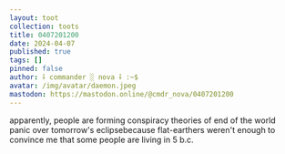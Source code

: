 ```yaml
---
layout: toot
collection: toots
title: 0407201200
date: 2024-04-07
published: true
tags: []
pinned: false
author: ⸸ commander ░ nova ⸸ :~$
avatar: /img/avatar/daemon.jpeg
mastodon: https://mastodon.online/@cmdr_nova/0407201200
---
```


apparently, people are forming conspiracy theories of end of the world panic over tomorrow's eclipsebecause flat-earthers weren't enough to convince me that some people are living in 5 b.c.
